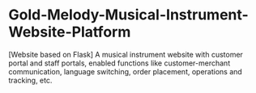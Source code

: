 # Gold-Melody-Musical-Instrument-Website-Platform
[Website based on Flask] A musical instrument website with customer portal and staff portals, enabled functions like customer-merchant communication, language switching, order placement, operations and tracking, etc.
